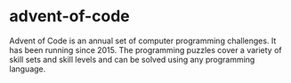 # advent-of-code
Advent of Code is an annual set of computer programming challenges. It has been running since 2015. The programming puzzles cover a variety of skill sets and skill levels and can be solved using any programming language.
